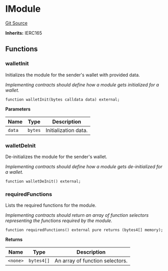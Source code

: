 # IModule
[Git Source](https://github.com/TrueWallet/contracts/blob/db2e75cb332931da5fdaa38bec9e4d367be1d851/src/interfaces/IModule.sol)

**Inherits:**
IERC165


## Functions
### walletInit

Initializes the module for the sender's wallet with provided data.

*Implementing contracts should define how a module gets initialized for a wallet.*


```solidity
function walletInit(bytes calldata data) external;
```
**Parameters**

|Name|Type|Description|
|----|----|-----------|
|`data`|`bytes`|Initialization data.|


### walletDeInit

De-initializes the module for the sender's wallet.

*Implementing contracts should define how a module gets de-initialized for a wallet.*


```solidity
function walletDeInit() external;
```

### requiredFunctions

Lists the required functions for the module.

*Implementing contracts should return an array of function selectors representing the functions required by the module.*


```solidity
function requiredFunctions() external pure returns (bytes4[] memory);
```
**Returns**

|Name|Type|Description|
|----|----|-----------|
|`<none>`|`bytes4[]`|An array of function selectors.|


